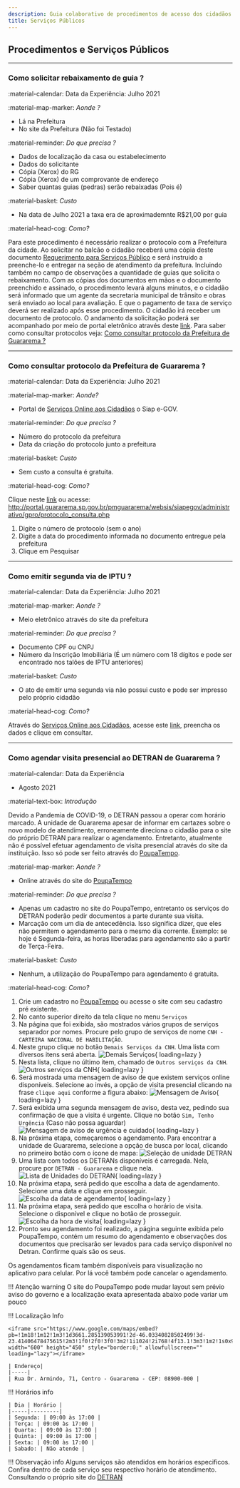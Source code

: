 ```yaml
---
description: Guia colaborativo de procedimentos de acesso dos cidadãos à serviços publicos prestados em Guararema.
title: Serviços Públicos
---
```


## Procedimentos e Serviços Públicos

--- 
### Como solicitar rebaixamento de guia ?

:material-calendar: Data da Experiência: Julho 2021

:material-map-marker: _Aonde ?_

- Lá na Prefeitura
- No site da Prefeitura (Não foi Testado)

:material-reminder:  _Do que precisa ?_

- Dados de localização da casa ou estabelecimento
- Dados do solicitante
- Cópia (Xerox) do RG
- Cópia (Xerox) de um comprovante de endereço
- Saber quantas guias (pedras) serão rebaixadas (Pois é)

:material-basket: *Custo*

- Na data de Julho 2021 a taxa era de aproximademnte R$21,00 por guia 

:material-head-cog: *Como?*

Para este procedimento é necessário realizar o protocolo com a Prefeitura da cidade. Ao solicitar no balcão o cidadão receberá uma cópia deste documento [Requerimento para Serviços Público](http://www.guararema.sp.gov.br/arquivo/editor/file/Requerimento%20para%20Servicos%20Publicos%20-%20SO.pdf) e será instruido a preenche-lo e entregar na seção de atendimento da prefeitura. Incluindo também no campo de observações a quantidade de guias que solicita o rebaixamento.
Com as cópias dos documentos em mãos e o documento preenchido e assinado, o procedimento levará alguns minutos, e o cidadão será informado que um agente da secretaria municipal de trânsito e obras será enviado ao local para avaliação. E que o pagamento de taxa de serviço deverá ser realizado após esse procedimento.
O cidadão irá receber um documento de protocolo. O andamento da solicitação poderá ser acompanhado por meio de portal eletrônico através deste [link](http://portal.guararema.sp.gov.br/pmguararema/websis/siapegov/administrativo/gpro/protocolo_consulta.php). Para saber como consultar protocolos veja: [Como consultar protocolo da Prefeitura de Guararema ?](#como-consultar-protocolo-da-prefeitura-de-guararema-)

---
### Como consultar protocolo da Prefeitura de Guararema ?

:material-calendar: Data da Experiência: Julho 2021

:material-map-marker: *Aonde?*
- Portal de [Serviços Online aos Cidadãos](http://portal.guararema.sp.gov.br/pmguararema/websis/siapegov/portal/index.php) o Siap e-GOV.

:material-reminder:  *Do que precisa ?*

- Número do protocolo da prefeitura
- Data da criação do protocolo junto a prefeitura

:material-basket: *Custo*

- Sem custo a consulta é gratuita.

:material-head-cog: *Como?*

Clique neste [link](http://portal.guararema.sp.gov.br/pmguararema/websis/siapegov/administrativo/gpro/protocolo_consulta.php) ou acesse: http://portal.guararema.sp.gov.br/pmguararema/websis/siapegov/administrativo/gpro/protocolo_consulta.php

1. Digite o número de protocolo (sem o ano)
2. Digite a data do procedimento informada no documento entregue pela prefeitura
3. Clique em Pesquisar

---
### Como emitir segunda via de IPTU ? 

:material-calendar: Data da Experiência: Julho 2021

:material-map-marker: *Aonde ?*

- Meio eletrônico através do site da prefeitura

:material-reminder: *Do que precisa ?*

- Documento CPF ou CNPJ
- Número da Inscrição Imobiliária (É um número com 18 dígitos e pode ser encontrado nos talões de IPTU anteriores)

:material-basket: *Custo*

- O ato de emitir uma segunda via não possui custo e pode ser impresso pelo próprio cidadão

:material-head-cog: *Como?*

Através do  [Serviços Online aos Cidadãos](http://portal.guararema.sp.gov.br/pmguararema/websis/siapegov/portal/index.php), 
acesse este [link](http://portal.guararema.sp.gov.br/pmguararema/websis/siapegov/arrecadacao/2via/index.php), preencha os dados e clique em consultar.

---
### Como agendar visita presencial ao DETRAN de Guararema ? 

:material-calendar: Data da Experiência
 
 - Agosto 2021

:material-text-box: *Introdução*

Devido a Pandemia de COVID-19, o DETRAN passou a operar com horário marcado. A unidade de Guararema apesar de informar em cartazes sobre o novo modelo de atendimento, erroneamente direciona o cidadão para o site do próprio DETRAN para realizar o agendamento. Entretanto, atualmente não é possível efetuar agendamento de visita presencial através do site da instituição. Isso só pode ser feito através do [PoupaTempo](https://www.poupatempo.sp.gov.br/).

:material-map-marker: *Aonde ?* 

- Online através do site do [PoupaTempo](https://www.poupatempo.sp.gov.br/)

:material-reminder: *Do que precisa ?*

- Apenas um cadastro no site do PoupaTempo, entretanto os serviços do DETRAN poderão pedir documentos a parte durante sua visita.
- Marcação com um dia de antecedência. Isso significa dizer, que eles não permitem o agendamento para o mesmo dia corrente. Exemplo: se hoje é Segunda-feira, as horas liberadas para agendamento são a partir de Terça-Feira.

:material-basket: *Custo*

- Nenhum, a utilização do PoupaTempo para agendamento é gratuita.

:material-head-cog: *Como?*


1. Crie um cadastro no [PoupaTempo](https://www.poupatempo.sp.gov.br/) ou acesse o site com seu cadastro pré existente.
2. No canto superior direito da tela clique no menu ```Serviços``` 
3. Na página que foi exibida, são mostrados vários grupos de serviços separador por nomes. Procure pelo grupo de serviços de nome ```CNH - CARTEIRA NACIONAL DE HABILITAÇÃO```. 
4. Neste grupo clique no botão ```Demais Serviços da CNH```. Uma lista com diversos itens será aberta. ![Demais Serviços](ilustracoes\detran\1.png){ loading=lazy }
5. Nesta lista, clique no último item, chamado de ```Outros serviços da CNH```. ![Outros serviços da CNH](ilustracoes\detran\2.png){ loading=lazy }
6. Será mostrada uma mensagem de aviso de que existem serviços online disponíveis. Selecione ao invés, a opção de visita presencial clicando na frase ```clique aqui``` conforme a figura abaixo: ![Mensagem de Aviso](ilustracoes\detran\3.png){ loading=lazy }
7. Será exibida uma segunda mensagem de aviso, desta vez, pedindo sua confirmação de que a visita é urgente. Clique no botão ```Sim, Tenho Urgência``` (Caso não possa aguardar) ![Mensagem de aviso de urgência e cuidado](ilustracoes\detran\4.png){ loading=lazy }
8. Na próxima etapa, começaremos o agendamento. Para encontrar a unidade de Guararema, selecione a opção de busca por local, clicando no primeiro botão com o ícone de mapa: ![Seleção de unidade DETRAN](ilustracoes\detran\5.png)
9. Uma lista com todos os DETRANs disponíveis é carregada. Nela, procure por ```DETRAN - Guararema``` e clique nela.![Lista de Unidades do DETRAN](ilustracoes\detran\6.png){ loading=lazy }
10. Na próxima etapa, será pedido que escolha a data de agendamento. Selecione uma data e clique em prosseguir. ![Escolha da data de agendamento](ilustracoes\detran\7.png){ loading=lazy }
11. Na próxima etapa, será pedido que escolha o horário de visita. Selecione o disponível e clique no botão de prosseguir. ![Escolha da hora de visita](ilustracoes\detran\8.png){ loading=lazy }
12. Pronto seu agendamento foi realizado, a página seguinte exibida pelo PoupaTempo, contém um resumo do agendamento e observações dos documentos que precisarão ser levados para cada serviço disponível no Detran. Confirme quais são os seus.

Os agendamentos ficam também disponíveis para visualização no aplicativo para celular. Por lá você também pode cancelar o agendamento.

!!! Atenção warning
    O site do PoupaTempo pode mudar layout sem prévio aviso do governo e a localização exata apresentada abaixo pode variar um pouco

!!! Localização Info

    <iframe src="https://www.google.com/maps/embed?pb=!1m18!1m12!1m3!1d3661.285139053991!2d-46.03340828502499!3d-23.41406478475615!2m3!1f0!2f0!3f0!3m2!1i1024!2i768!4f13.1!3m3!1m2!1s0x94cdcfcc040883b9%3A0x4bee58c904be562!2sDetran.SP!5e0!3m2!1sen!2sbr!4v1628124537286!5m2!1sen!2sbr" width="600" height="450" style="border:0;" allowfullscreen="" loading="lazy"></iframe>
    
    | Endereço| 
    |-----|
    | Rua Dr. Armindo, 71, Centro - Guararema - CEP: 08900-000 | 
    
!!! Horários info

    | Dia | Horário | 
    |-----|---------|
    | Segunda: | 09:00 às 17:00 |
    | Terça: | 09:00 às 17:00 |
    | Quarta: | 09:00 às 17:00 |
    | Quinta: | 09:00 às 17:00 |
    | Sexta: | 09:00 às 17:00 |
    | Sabado: | Não atende |

!!! Observação info 
    Alguns serviços são atendidos em horários especificos. Confira dentro de cada serviço seu respectivo horário de atendimento. Consultando o próprio site do [DETRAN](https://www.detran.sp.gov.br/wps/portal/portaldetran/cidadao/habilitacao/servicos/ciretran?regiao=interiorGM)